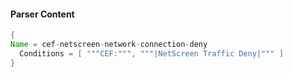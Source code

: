 #### Parser Content
```Java
{
Name = cef-netscreen-network-connection-deny
  Conditions = [ """CEF:""", """|NetScreen Traffic Deny|""" ]
}
```